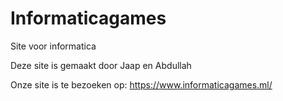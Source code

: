 # Informaticagames
Site voor informatica

Deze site is gemaakt door Jaap en Abdullah

Onze site is te bezoeken op: https://www.informaticagames.ml/
